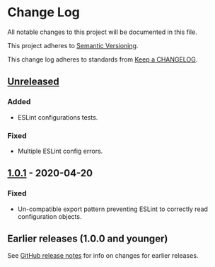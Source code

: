 # Change Log

All notable changes to this project will be documented in this file.

This project adheres to [Semantic Versioning](https://semver.org).

This change log adheres to standards from [Keep a CHANGELOG](https://keepachangelog.com).

## [Unreleased]

### Added
- ESLint configurations tests.

### Fixed
- Multiple ESLint config errors.

## [1.0.1] - 2020-04-20

### Fixed
- Un-compatible export pattern preventing ESLint to correctly read configuration objects.

## Earlier releases (1.0.0 and younger)
See [GitHub release notes](https://github.com/codistica/eslint-config-default/releases?after=v1.0.1)
for info on changes for earlier releases.

[Unreleased]: https://github.com/codistica/eslint-config-default/compare/v1.0.1...HEAD
[1.0.1]: https://github.com/codistica/eslint-config-default/compare/v1.0.0...v1.0.1
